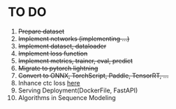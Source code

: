 # TO DO
1. <del>Prepare dataset
2. <del>Implement networks (implementing ...)
3. <del>Implement dataset, dataloader
4. <del>Implement loss function
5. <del>Implement metrics, trainer, eval, predict
6. <del>Migrate to pytorch lightning
7. <del>Convert to ONNX, TorchScript, Paddle, TensorRT, ...
8. Inhance ctc loss [here](https://github.com/PaddlePaddle/PaddleOCR/blob/release/2.7/doc/doc_en/enhanced_ctc_loss_en.md)
9. Serving Deployment(DockerFile, FastAPI)
10. Algorithms in Sequence Modeling